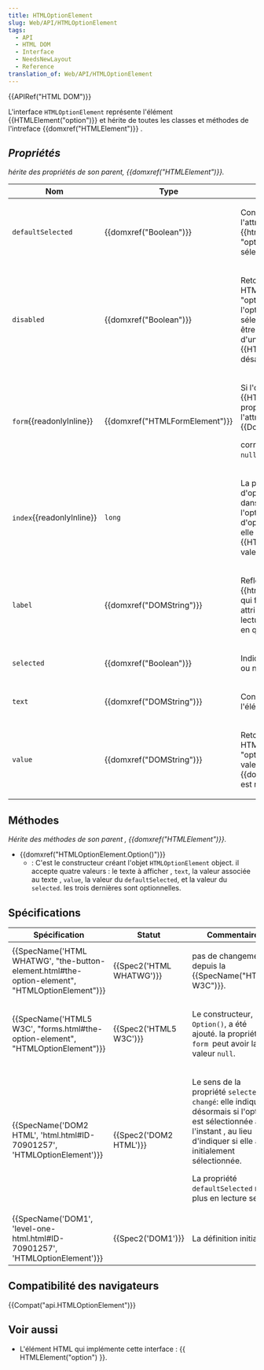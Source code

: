 ```yaml
---
title: HTMLOptionElement
slug: Web/API/HTMLOptionElement
tags:
  - API
  - HTML DOM
  - Interface
  - NeedsNewLayout
  - Reference
translation_of: Web/API/HTMLOptionElement
---
```

{{APIRef("HTML DOM")}}

L'interface `HTMLOptionElement` représente l'élément {{HTMLElement("option")}} et hérite de toutes les classes et méthodes de l'intreface {{domxref("HTMLElement")}} .

## _Propriétés_

_hérite des propriétés de son parent, {{domxref("HTMLElement")}}._

<table class="standard-table">
  <thead>
    <tr>
      <th scope="col">Nom</th>
      <th scope="col">Type</th>
      <th scope="col">Description</th>
    </tr>
  </thead>
  <tbody>
    <tr>
      <td><code>defaultSelected</code></td>
      <td>{{domxref("Boolean")}}</td>
      <td>
        <p>
          Contient la valeur initiale de l'attribut HTML
          {{htmlattrxref("selected", "option")}} ,indiquant si
          l'option est sélectionnée par défaut ou non.
        </p>
      </td>
    </tr>
    <tr>
      <td><code>disabled</code></td>
      <td>{{domxref("Boolean")}}</td>
      <td>
        <p>
          Retourne la valeur de l'attribut HTML
          {{htmlattrxref("disabled", "option")}} , cet attribut
          indique que l'option ne peut pas être sélectionnée. Une option peut
          aussi être désactivée lorsqu'elle est fille d'un élément
          {{HTMLElement("optgroup")}} désactivé.
        </p>
      </td>
    </tr>
    <tr>
      <td><code>form</code>{{readonlyInline}}</td>
      <td>{{domxref("HTMLFormElement")}}</td>
      <td>
        <p>
          Si l'option est une fille d'un élément
          {{HTMLElement("select")}}, cette propriété à la même valeur que
          l'attribut <code>form</code> de l'objet
          {{DomXref("HTMLSelectElement")}}
        </p>
        <p>correspondant, sinon , sa valeur est <code>null</code>.</p>
      </td>
    </tr>
    <tr>
      <td><code>index</code>{{readonlyInline}}</td>
      <td><code>long</code></td>
      <td>
        <p>
          La position de l'option dans la liste d'options à laquelle elle
          appartient, dans un ordre arborescent. Si l'option ne fait pas partie
          d'une liste d'options , comme dans le cas où elle appartient à
          l'élément {{HTMLElement("datalist")}} sa valeur est 0.
        </p>
      </td>
    </tr>
    <tr>
      <td><code>label</code></td>
      <td>{{domxref("DOMString")}}</td>
      <td>
        <p>
          Reflète la valeur de l'attribut
          {{htmlattrxref("label", "option")}}, qui fourni un
          libellé à l'option. si cet attribut n'est pas spécifié, sa lecture
          retourne le text de l'élément en question.
        </p>
      </td>
    </tr>
    <tr>
      <td><code>selected</code></td>
      <td>{{domxref("Boolean")}}</td>
      <td><p>Indique si l'option est sélectionnée ou non .</p></td>
    </tr>
    <tr>
      <td><code>text</code></td>
      <td>{{domxref("DOMString")}}</td>
      <td><p>Contient le contenu texte de l'élément.</p></td>
    </tr>
    <tr>
      <td><code>value</code></td>
      <td>{{domxref("DOMString")}}</td>
      <td>
        <p>
          Retourne la valeur de l'attribut HTML
          {{htmlattrxref("value", "option")}}, s'il existe, sinon
          la valeur de la propriété {{domxref("Node.textContent")}} est
          retournée.
        </p>
      </td>
    </tr>
  </tbody>
</table>

## Méthodes

_Hérite des méthodes de son parent , {{domxref("HTMLElement")}}._

- {{domxref("HTMLOptionElement.Option()")}}
  - : C'est le constructeur créant l'objet `HTMLOptionElement` object. il accepte quatre valeurs : le texte à afficher , `text`, la valeur associée au texte , `value`, la valeur du `defaultSelected`, et la valeur du `selected`. les trois dernières sont optionnelles.

## Spécifications

<table class="standard-table">
  <thead>
    <tr>
      <th scope="col">Spécification</th>
      <th scope="col">Statut</th>
      <th scope="col">Commentaire</th>
    </tr>
  </thead>
  <tbody>
    <tr>
      <td>
        {{SpecName('HTML WHATWG', "the-button-element.html#the-option-element", "HTMLOptionElement")}}
      </td>
      <td>{{Spec2('HTML WHATWG')}}</td>
      <td>
        <p>pas de changement depuis la {{SpecName("HTML5 W3C")}}.</p>
      </td>
    </tr>
    <tr>
      <td>
        {{SpecName('HTML5 W3C', "forms.html#the-option-element", "HTMLOptionElement")}}
      </td>
      <td>{{Spec2('HTML5 W3C')}}</td>
      <td>
        <p>
          Le constructeur, <code>Option()</code>, a été ajouté. la propriété
          <code>form </code>peut avoir la valeur <code>null</code>.
        </p>
      </td>
    </tr>
    <tr>
      <td>
        {{SpecName('DOM2 HTML', 'html.html#ID-70901257', 'HTMLOptionElement')}}
      </td>
      <td>{{Spec2('DOM2 HTML')}}</td>
      <td>
        <p>
          Le sens de la propriété <code>selected a changé</code>: elle indique
          désormais si l'option est sélectionnée à l'instant , au lieu
          d'indiquer si elle a été initialement sélectionnée.
        </p>
        <p>
          La propriété <code>defaultSelected</code> n'est plus en lecture seule
        </p>
      </td>
    </tr>
    <tr>
      <td>
        {{SpecName('DOM1', 'level-one-html.html#ID-70901257', 'HTMLOptionElement')}}
      </td>
      <td>{{Spec2('DOM1')}}</td>
      <td>La définition initiale .</td>
    </tr>
  </tbody>
</table>

## Compatibilité des navigateurs

{{Compat("api.HTMLOptionElement")}}

## Voir aussi

- L'élément HTML qui implémente cette interface : {{ HTMLElement("option") }}.
